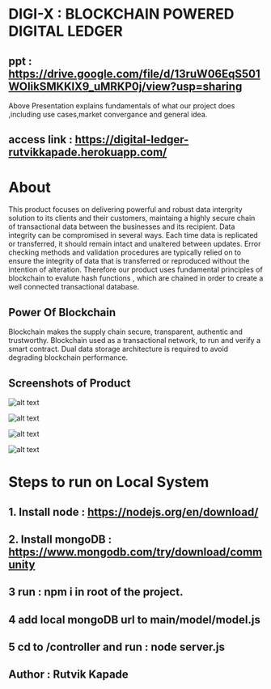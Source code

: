 # DIGI-X : BLOCKCHAIN POWERED DIGITAL LEDGER
## ppt : https://drive.google.com/file/d/13ruW06EqS501WOIikSMKKlX9_uMRKP0j/view?usp=sharing
Above Presentation explains fundamentals of what our project does ,including use cases,market convergance and 
general idea.
 
 ## access link : https://digital-ledger-rutvikkapade.herokuapp.com/
# About 
This product focuses on delivering powerful and robust data intergrity solution to its clients and their customers, maintaing a highly secure
chain of  transactional data between the businesses and its recipient.
Data integrity can be compromised in several ways. Each time data is replicated or transferred, it should remain intact and unaltered between updates. Error checking methods and validation procedures are typically relied on to ensure the integrity of data that is transferred or reproduced without the intention of alteration.
Therefore our product uses fundamental principles of blockchain to evalute hash functions , which are chained in order to create a well connected 
transactional database.

## Power Of Blockchain 
Blockchain makes the supply chain secure, transparent, authentic and trustworthy. Blockchain used as a transactional network, to run and verify a smart contract. Dual data storage architecture is required to avoid degrading blockchain performance.

## Screenshots of Product

![alt text](https://i.ibb.co/hFz1tw0/landing-Desktop.png)

![alt text](https://i.ibb.co/YbKd3mM/landing-Mobile.png)

![alt text](https://i.ibb.co/dmTbrSH/landing-Mobile.png)

![alt text](https://i.ibb.co/hZ8BYkF/landing-Mobile.png)

# Steps to run on Local System

## 1. Install node : https://nodejs.org/en/download/
## 2. Install mongoDB : https://www.mongodb.com/try/download/community
## 3  run : npm i in root of the project.
## 4  add local mongoDB url to main/model/model.js
## 5 cd to /controller and run : node server.js

## Author : Rutvik Kapade
